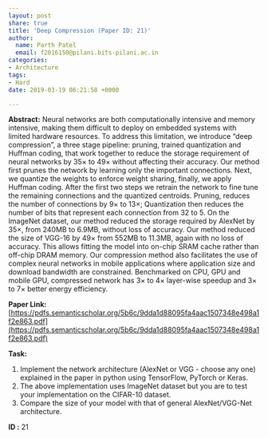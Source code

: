```yaml
---
layout: post
share: true
title: 'Deep Compression (Paper ID: 21)'
author:
  name: Parth Patel
  email: f2016150@pilani.bits-pilani.ac.in
categories:
- Architecture
tags:
- Hard
date: 2019-03-19 06:21:58 +0000

---
```

**Abstract:** Neural networks are both computationally intensive and memory intensive, making them difficult to deploy on embedded systems with limited hardware resources. To address this limitation, we introduce “deep compression”, a three stage pipeline: pruning, trained quantization and Huffman coding, that work together to reduce the storage requirement of neural networks by 35× to 49× without affecting their accuracy. Our method first prunes the network by learning only the important connections. Next, we quantize the weights to enforce weight sharing, finally, we apply Huffman coding. After the first two steps we retrain the network to fine tune the remaining connections and the quantized centroids. Pruning, reduces the number of connections by 9× to 13×; Quantization then reduces the number of bits that represent each connection from 32 to 5. On the ImageNet dataset, our method reduced the storage required by AlexNet by 35×, from 240MB to 6.9MB, without loss of accuracy. Our method reduced the size of VGG-16 by 49× from 552MB to 11.3MB, again with no loss of accuracy. This allows fitting the model into on-chip SRAM cache rather than off-chip DRAM memory. Our compression method also facilitates the use of complex neural networks in mobile applications where application size and download bandwidth are constrained. Benchmarked on CPU, GPU and mobile GPU, compressed network has 3× to 4× layer-wise speedup and 3× to 7× better energy efficiency.

**Paper Link:** [https://pdfs.semanticscholar.org/5b6c/9dda1d88095fa4aac1507348e498a1f2e863.pdf](https://pdfs.semanticscholar.org/5b6c/9dda1d88095fa4aac1507348e498a1f2e863.pdf)

**Task:**

1. Implement the network architecture (AlexNet or VGG - choose any one) explained in the paper in python using TensorFlow, PyTorch or Keras.
2. The above implementation uses ImageNet dataset but you are to test your implementation on the CIFAR-10 dataset.
3. Compare the size of your model with that of general AlexNet/VGG-Net architecture.

**ID :** 21

